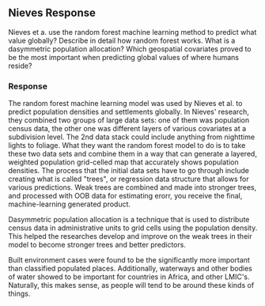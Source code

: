 ## Nieves Response

Nieves et a. use the random forest machine learning method to predict what value globally? Describe in detail how random forest works. What is a dasymmetric population allocation? Which geospatial covariates proved to be the most important when predicting global values of where humans reside?

### Response

The random forest machine learning model was used by Nieves et al. to predict population densities and settlements globally. In Nieves' research, they combined two groups of large data sets: one of them was population census data, the other one was different layers of various covariates at a subdivision level. The 2nd data stack could include anything from nighttime lights to foliage. What they want the random forest model to do is to take these two data sets and combine them in a way that can generate a layered, weighted population grid-celled map that accurately shows population densities. The process that the initial data sets have to go through include creating what is called "trees", or regression data structure that allows for various predictions. Weak trees are combined and made into stronger trees, and processed with OOB data for estimating erorr, you receive the final, machine-learning generated product. 

Dasymmetric population allocation is a technique that is used to distribute census data in administrative units to grid cells using the population density. This helped the researches develop and improve on the weak trees in their model to become stronger trees and better predictors. 

Built environment cases were found to be the significantly more important than classified populated places. Additionally, waterways and other bodies of water showed to be important for countries in Africa, and other LMIC's. Naturally, this makes sense, as people will tend to be around these kinds of things. 
